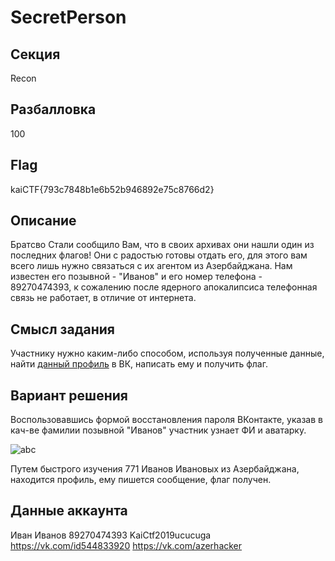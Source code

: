 # SecretPerson

## Секция
Recon

## Разбалловка
100

## Flag
kaiCTF{793c7848b1e6b52b946892e75c8766d2}

## Описание
Братсво Стали сообщило Вам, что в своих архивах они нашли один из последних флагов!
Они с радостью готовы отдать его, для этого вам всего лишь нужно связаться с их агентом из Азербайджана.
Нам известен его позывной - "Иванов" и его номер телефона - 89270474393,
к сожалению после ядерного апокалипсиса телефонная связь не работает, в отличие от интернета.


## Смысл задания
Участнику нужно каким-либо способом, используя полученные данные, найти [данный профиль](https://vk.com/azerhacker) в ВК,
написать ему и получить флаг.

## Вариант решения
Воспользовавшись формой восстановления пароля ВКонтакте, указав в кач-ве фамилии позывной "Иванов" участник узнает ФИ и аватарку.

![abc](https://pp.userapi.com/c856036/v856036864/40d52/V3kOq_AlHvE.jpg)

Путем быстрого изучения 771 Иванов Ивановых из Азербайджана, находится профиль, ему пишется сообщение, флаг получен.

## Данные аккаунта
Иван Иванов
89270474393
KaiCtf2019ucucuga
https://vk.com/id544833920
https://vk.com/azerhacker


